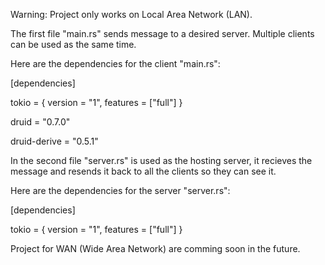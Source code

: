 Warning: Project only works on Local Area Network (LAN).

The first file "main.rs" sends message to a desired server. Multiple clients can be used as the same time. 

Here are the dependencies for the client "main.rs":


[dependencies]

tokio = { version = "1", features = ["full"] }

druid = "0.7.0"

druid-derive = "0.5.1"


In the second file "server.rs" is used as the hosting server, it recieves the message and resends it back to all the clients so they can see it. 

Here are the dependencies for the server "server.rs":


[dependencies]

tokio = { version = "1", features = ["full"] }


Project for WAN (Wide Area Network) are comming soon in the future.
